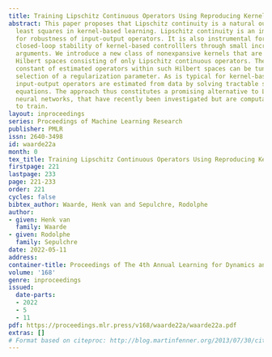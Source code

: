 ```yaml
---
title: Training Lipschitz Continuous Operators Using Reproducing Kernels
abstract: This paper proposes that Lipschitz continuity is a natural outcome of regularized
  least squares in kernel-based learning. Lipschitz continuity is an important proxy
  for robustness of input-output operators. It is also instrumental for guaranteeing
  closed-loop stability of kernel-based controlllers through small incremental gain
  arguments. We introduce a new class of nonexpansive kernels that are shown to induce
  Hilbert spaces consisting of only Lipschitz continuous operators. The Lipschitz
  constant of estimated operators within such Hilbert spaces can be tuned by suitable
  selection of a regularization parameter. As is typical for kernel-based models,
  input-output operators are estimated from data by solving tractable systems of linear
  equations. The approach thus constitutes a promising alternative to Lipschitz-bounded
  neural networks, that have recently been investigated but are computationally expensive
  to train.
layout: inproceedings
series: Proceedings of Machine Learning Research
publisher: PMLR
issn: 2640-3498
id: waarde22a
month: 0
tex_title: Training Lipschitz Continuous Operators Using Reproducing Kernels
firstpage: 221
lastpage: 233
page: 221-233
order: 221
cycles: false
bibtex_author: Waarde, Henk van and Sepulchre, Rodolphe
author:
- given: Henk van
  family: Waarde
- given: Rodolphe
  family: Sepulchre
date: 2022-05-11
address:
container-title: Proceedings of The 4th Annual Learning for Dynamics and Control Conference
volume: '168'
genre: inproceedings
issued:
  date-parts:
  - 2022
  - 5
  - 11
pdf: https://proceedings.mlr.press/v168/waarde22a/waarde22a.pdf
extras: []
# Format based on citeproc: http://blog.martinfenner.org/2013/07/30/citeproc-yaml-for-bibliographies/
---
```

